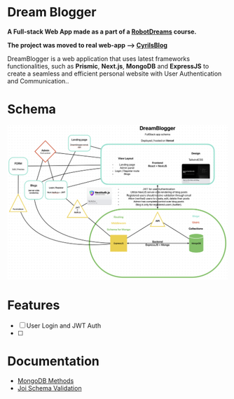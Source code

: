 # Dream Blogger

**A Full-stack Web App made as a part of a [RobotDreams](https://github.com/nightguarder/RobotDreams.git) course.**

__The project was moved to real web-app --> [CyrilsBlog](https://github.com/nightguarder/CyrilsBlog.git)__

DreamBlogger is a web application that uses latest frameworks functionalities, such as **Prismic**, **Next.js**, **MongoDB** and **ExpressJS** to create a seamless and efficient personal website with User Authentication and Communication..

# Schema

![Schema](public/fullschema.png)

# Features

- [ ] User Login and JWT Auth
- [ ] 

# Documentation

- [MongoDB Methods](https://github.com/nightguarder/DreamBlogger.git)
- [Joi Schema Validation](https://joi.dev/api/?v=17.9.1)
